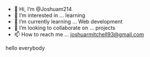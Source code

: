 - 👋 Hi, I’m @Joshuam214
- 👀 I’m interested in ... learning
- 🌱 I’m currently learning ... Web development 
- 💞️ I’m looking to collaborate on ... projects
- 📫 How to reach me ... joshuarmitchell93@gmail.com

<!---
Joshuam214/Joshuam214 is a ✨ special ✨ repository because its `README.md` (this file) appears on your GitHub profile.
You can click the Preview link to take a look at your changes.
--->hello everybody

